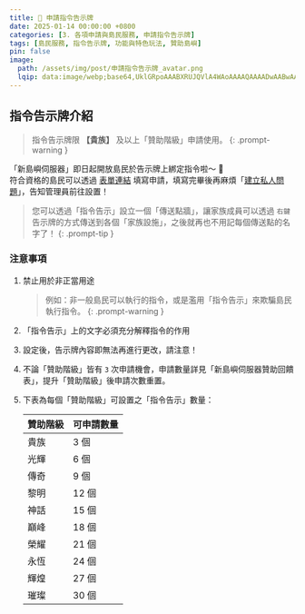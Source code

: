 ```yaml
---
title: 📜 申請指令告示牌
date: 2025-01-14 00:00:00 +0800
categories: [3. 各項申請與島民服務, 申請指令告示牌]
tags: [島民服務, 指令告示牌, 功能與特色玩法, 贊助島嶼]
pin: false
image:
  path: /assets/img/post/申請指令告示牌_avatar.png
  lqip: data:image/webp;base64,UklGRpoAAABXRUJQVlA4WAoAAAAQAAAADwAABwAAQUxQSDIAAAARL0AmbZurmr57yyIiqE8oiG0bejIYEQTgqiDA9vqnsUSI6H+oAERp2HZ65qP/VIAWAFZQOCBCAAAA8AEAnQEqEAAIAAVAfCWkAALp8sF8rgRgAP7o9FDvMCkMde9PK7euH5M1m6VWoDXf2FkP3BqV0ZYbO6NA/VFIAAAA
---
```

## 指令告示牌介紹
> 指令告示牌限 **【貴族】** 及以上「贊助階級」申請使用。
{: .prompt-warning }

「新島嶼伺服器」即日起開放島民於告示牌上綁定指令啦～ 🔔  
符合資格的島民可以透過 [表單連結](https://forms.gle/dmCdNhasEZmNYc2P8) 填寫申請，填寫完畢後再麻煩「[建立私人問題](discord://discord.com/channels/848202526250893383/971376509048729650)」，告知管理員前往設置！

> 您可以透過「指令告示」設立一個「傳送點牆」，讓家族成員可以透過 `右鍵` 告示牌的方式傳送到各個「家族設施」，之後就再也不用記每個傳送點的名字了！
  {: .prompt-tip }

### 注意事項
1. 禁止用於非正當用途
    > 例如：非一般島民可以執行的指令，或是濫用「指令告示」來欺騙島民執行指令。
      {: .prompt-warning }
 
2. 「指令告示」上的文字必須充分解釋指令的作用
3. 設定後，告示牌內容即無法再進行更改，請注意！
4. 不論「贊助階級」皆有 `3` 次申請機會，申請數量詳見「新島嶼伺服器贊助回饋表」，提升「贊助階級」後申請次數重置。
5. 下表為每個「贊助階級」可設置之「指令告示」數量：

    | 贊助階級 | 可申請數量 |
    | :------- | :--------- |
    | 貴族     | 3 個       |
    | 光輝     | 6 個       |
    | 傳奇     | 9 個       |
    | 黎明     | 12 個      |
    | 神話     | 15 個      |
    | 巔峰     | 18 個      |
    | 榮耀     | 21 個      |
    | 永恆     | 24 個      |
    | 輝煌     | 27 個      |
    | 璀璨     | 30 個      |